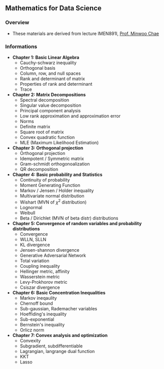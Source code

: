 ## Mathematics for Data Science

### Overview

- These materials are derived from lecture IMEN891I, [Prof. Minwoo Chae](https://sds.postech.ac.kr/)

### Informations

- **Chapter 1: Basic Linear Algebra**
  - Cauchy-schwarz inequality
  - Orthogonal basis
  - Column, row, and null spaces
  - Rank and determinant of matrix
  - Properties of rank and determinant
  - Trace
- **Chapter 2: Matrix Decompositions**
  - Spectral decomposition
  - Singular value decomposition
  - Principal component analysis
  - Low rank approximation and approximation error
  - Norms
  - Definite matrix
  - Square root of matrix
  - Convex quadratic function
  - MLE (Maximum Likelihood Estimation)
- **Chapter 3: Orthogonal projection** 
  - Orthogonal projection
  - Idempotent / Symmetric matrix
  - Gram-schmidt orthogonoalization
  - QR decomposition
- **Chapter 4: Basic probability and Statistics**
  - Continuity of probability
  - Moment Generating Function
  - Markov / Jensen / Holder inequality
  - Multivariate normal distribution
  - Wishart (MVN of $\chi^2$ distribution)
  - Lognormal
  - Weibull
  - Beta / Dirichlet (MVN of beta distr) distributions
- **Chapter 5: Convergence of random variables and probability distributions**
  - Convergence
  - WLLN, SLLN
  - KL divergence
  - Jensen-shannon divergence
  - Generative Adversarial Network
  - Total variation
  - Coupling inequality
  - Hellinger metric, affinity
  - Wasserstein metric
  - Levy-Prokhorov metric
  - Csiszar divergence
- **Chapter 6: Basic Concentration Inequalities**
  - Markov ineqaulity
  - Chernoff bound
  - Sub-gaussian, Rademacher variables
  - Hoeffiding's inequality
  - Sub-exponential
  - Bernstein's inequality
  - Orlicz norm
- **Chapter 7: Convex analysis and optimization**
  - Convexity
  - Subgradient, subdifferentiable
  - Lagrangian, langrange dual function
  - KKT
  - Lasso
